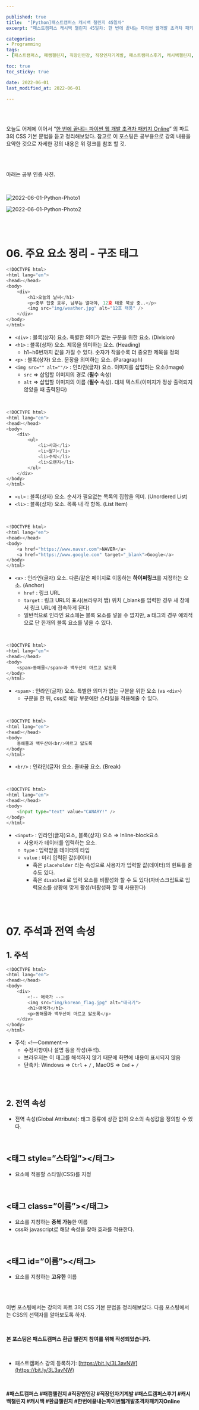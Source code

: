 ```yaml
---

published: true
title:  "[Python]패스트캠퍼스 캐시백 챌린지 45일차"
excerpt: "패스트캠퍼스 캐시백 챌린지 45일차: 한 번에 끝내는 파이썬 웹개발 초격차 패키지 Online"

categories:
- Programming
tags:
- [패스트캠퍼스, 패캠챌린지, 직장인인강, 직장인자기계발, 패스트캠퍼스후기, 캐시백챌린지, 캐시백, 환급챌린지, 한번에끝내는파이썬웹개발초격차패키지Online]

toc: true
toc_sticky: true

date: 2022-06-01
last_modified_at: 2022-06-01

---
```

<br/><br/>

오늘도 어제에 이어서 “[한 번에 끝내는 파이썬 웹 개발 초격차 패키지 Online](https://fastcampus.co.kr/dev_online_pyweb)” 의 파트 3의 CSS 기본 문법을 듣고 정리해보았다. 참고로 이 포스팅은 공부용으로 강의 내용을 요약한 것으로 자세한 강의 내용은 위 링크를 참조 할 것.

<br/><br/>

아래는 공부 인증 사진. 

<br/>

![2022-06-01-Python-Photo1](/assets/images/2022-06-01-Python-Photo/2022-06-01-Python-Photo1.jpg)

![2022-06-01-Python-Photo2](/assets/images/2022-06-01-Python-Photo/2022-06-01-Python-Photo2.jpg)

<br/><br/>

# 06. 주요 요소 정리 - 구조 태그

```python
<!DOCTYPE html>
<html lang="en">
<head></head>
<body>
    <div>
        <h1>오늘의 날씨</h1>
        <p>중부 집중 호우, 남부는 열대야, 12호 태풍 북상 중..</p>
        <img src="img/weather.jpg" alt="12호 태풍" />
    </div>
</body>
</html>
```

- `<div>` : 블록(상자) 요소. 특별한 의미가 없는 구분을 위한 요소. (Division)
- `<h1>` : 블록(상자) 요소. 제목을 의미하는 요소. (Heading)
    - h1~h6번까지 값을 가질 수 있다. 숫자가 작을수록 더 중요한 제목을 정의
- `<p>` : 블록(상자) 요소. 문장을 의미하는 요소. (Paragraph)
- `<img src="" alt=""/>` : 인라인(글자) 요소. 이미지를 삽입하는 요소(Image)
    - `src` ⇒ 삽입할 이미지의 경로 (**필수** 속성)
    - `alt` ⇒ 삽입할 이미지의 이름 (**필수** 속성). 대체 텍스트(이미지가 정상 출력되지 않았을 때 출력된다)

<br/>

```python
<!DOCTYPE html>
<html lang="en">
<head></head>
<body>
    <div>
        <ul>
            <li>사과</li>
            <li>딸기</li>
            <li>수박</li>
            <li>오렌지</li>
        </ul>
    </div>
</body>
</html>
```

- `<ul>` : 블록(상자) 요소. 순서가 필요없는 목록의 집합을 의미. (Unordered List)
- `<li>` : 블록(상자) 요소. 목록 내 각 항목. (List Item)

<br/>

```python
<!DOCTYPE html>
<html lang="en">
<head></head>
<body>
    <a href="https://www.naver.com">NAVER</a>
    <a href="https://www.google.com" target="_blank">Google</a>
</body>
</html>
```

- `<a>` : 인라인(글자) 요소. 다른/같은 페이지로 이동하는 **하이퍼링크**를 지정하는 요소. (Anchor)
    - `href` : 링크 URL
    - `target` : 링크 URL의 표시(브라우저 탭) 위치 (_blank를 입력한 경우 새 창에서 링크 URL에 접속하게 된다)
    - 일반적으로 인라인 요소에는 블록 요소를 넣을 수 없지만, a 태그의 경우 예외적으로 단 한개의 블록 요소를 넣을 수 있다.

<br/>

```python
<!DOCTYPE html>
<html lang="en">
<head></head>
<body>
    <span>동해물</span>과 백두산이 마르고 닳도록
</body>
</html>
```

- `<span>` : 인라인(글자) 요소. 특별한 의미가 없는 구분을 위한 요소 (vs `<div>`)
    - 구분을 한 뒤, css로 해당 부분에만 스타일을 적용해줄 수 있다.

<br/>

```python
<!DOCTYPE html>
<html lang="en">
<head></head>
<body>
    동해물과 백두산이<br/>마르고 닳도록
</body>
</html>
```

- `<br/>` : 인라인(글자) 요소. 줄바꿈 요소. (Break)

<br/>

```python
<!DOCTYPE html>
<html lang="en">
<head></head>
<body>
    <input type="text" value="CANARY!" />
</body>
</html>
```

- `<input>` : 인라인(글자)요소, 블록(상자) 요소 ⇒ Inline-block요소
    - 사용자가 데이터를 입력하는 요소.
    - `type` : 입력받을 데이터의 타입
    - `value` : 미리 입력된 값(데이터)
        - 혹은 `placeholder` 라는 속성으로 사용자가 입력할 값(데이터)의 힌트를 줄 수도 있다.
        - 혹은 `disabled` 로 입력 요소를 비활성화 할 수 도 있다(자바스크립트로 입력요소를 상황에 맞게 활성/비활성화 할 때 사용한다)

<br/><br/>

# 07. 주석과 전역 속성

## 1. 주석

```python
<!DOCTYPE html>
<html lang="en">
<head></head>
<body>
    <div>
        <!-- 애국가 -->
        <img src="img/korean_flag.jpg" alt="태극기">
        <h1>애국가</h1>
        <p>동해물과 백두산이 마르고 닳도록</p>
    </div>
</body>
</html>
```

- 주석: <!—Comment—>
    - 수정사항이나 설명 등을 작성(주석).
    - 브라우저는 이 태그를 해석하지 않기 때문에 화면에 내용이 표시되지 않음
    - 단축키: Windows ⇒ `Ctrl` + `/` , MacOS ⇒ `Cmd` + `/`

<br/><br/>

## 2. 전역 속성

- 전역 속성(Global Attribute): 태그 종류에 상관 없이 요소의 속성값을 정의할 수 있다.

<br/>

## <태그 style=”스타일”></태그>

- 요소에 적용할 스타일(CSS)를 지정

<br/>

## <태그 class=”이름”></태그>

- 요소를 지칭하는 **중복 가능**한 이름
- css와 javascript로 해당 속성을 찾아 효과를 적용한다.

<br/>

## <태그 id=”이름”></태그>

- 요소를 지칭하는 **고유한** 이름

<br/><br/>

이번 포스팅에서는 강의의 파트 3의 CSS 기본 문법을 정리해보았다. 다음 포스팅에서는 CSS의 선택자를 알아보도록 하자.

<br/>

**본 포스팅은 패스트캠퍼스 환급 챌린지 참여를 위해 작성되었습니다.**

<br/>

- 패스트캠퍼스 강의 등록하기: [https://bit.ly/3L3avNW](https://bit.ly/3L3avNW)

<br/>

**#패스트캠퍼스 #패캠챌린지 #직장인인강 #직장인자기계발 #패스트캠퍼스후기 #캐시백챌린지 #캐시백 #환급챌린지 #한번에끝내는파이썬웹개발초격차패키지Online**